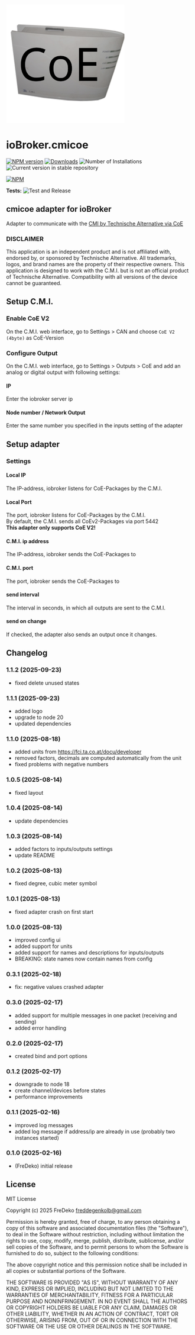 ![Logo](admin/cmicoe.png)
# ioBroker.cmicoe

[![NPM version](https://img.shields.io/npm/v/iobroker.cmicoe.svg)](https://www.npmjs.com/package/iobroker.cmicoe)
[![Downloads](https://img.shields.io/npm/dm/iobroker.cmicoe.svg)](https://www.npmjs.com/package/iobroker.cmicoe)
![Number of Installations](https://iobroker.live/badges/cmicoe-installed.svg)
![Current version in stable repository](https://iobroker.live/badges/cmicoe-stable.svg)

[![NPM](https://nodei.co/npm/iobroker.cmicoe.png?downloads=true)](https://nodei.co/npm/iobroker.cmicoe/)

**Tests:** ![Test and Release](https://github.com/FreDeko06/ioBroker.cmicoe/workflows/Test%20and%20Release/badge.svg)

## cmicoe adapter for ioBroker

Adapter to communicate with the [CMI by Technische Alternative via CoE](https://www.ta.co.at/x2-bedienung-schnittstellen/cmi)

### DISCLAIMER

This application is an independent product and is not affiliated with, endorsed by, or sponsored by Technische Alternative. All trademarks, logos, and brand names are the property of their respective owners.
This application is designed to work with the C.M.I. but is not an official product of Technische Alternative. Compatibility with all versions of the device cannot be guaranteed.

## Setup C.M.I.
### Enable CoE V2
On the C.M.I. web interface, go to Settings > CAN and choose `CoE V2 (4byte)` as CoE-Version

### Configure Output
On the C.M.I. web interface, go to Settings > Outputs > CoE and add an analog or digital output with following settings:

#### IP
Enter the iobroker server ip

#### Node number / Network Output
Enter the same number you specified in the inputs setting of the adapter

## Setup adapter

### Settings
#### Local IP
The IP-address, iobroker listens for CoE-Packages by the C.M.I.

#### Local Port
The port, iobroker listens for CoE-Packages by the C.M.I.  
By default, the C.M.I. sends all CoEv2-Packages via port 5442  
**This adapter only supports CoE V2!**

#### C.M.I. ip address
The IP-address, iobroker sends the CoE-Packages to

#### C.M.I. port
The port, iobroker sends the CoE-Packages to

#### send interval
The interval in seconds, in which all outputs are sent to the C.M.I.

#### send on change
If checked, the adapter also sends an output once it changes. 


## Changelog
### 1.1.2 (2025-09-23)
* fixed delete unused states

### 1.1.1 (2025-09-23)
* added logo
* upgrade to node 20
* updated dependencies

### 1.1.0 (2025-08-18)
* added units from https://fci.ta.co.at/docu/developer
* removed factors, decimals are computed automatically from the unit
* fixed problems with negative numbers

### 1.0.5 (2025-08-14)
* fixed layout

### 1.0.4 (2025-08-14)
* update dependencies

### 1.0.3 (2025-08-14)
* added factors to inputs/outputs settings
* update README

### 1.0.2 (2025-08-13)
* fixed degree, cubic meter symbol

### 1.0.1 (2025-08-13)
* fixed adapter crash on first start

### 1.0.0 (2025-08-13)
* improved config ui
* added support for units
* added support for names and descriptions for inputs/outputs
* BREAKING: state names now contain names from config

### 0.3.1 (2025-02-18)
* fix: negative values crashed adapter

### 0.3.0 (2025-02-17)
* added support for multiple messages in one packet (receiving and sending)
* added error handling

### 0.2.0 (2025-02-17)
* created bind and port options

### 0.1.2 (2025-02-17)
* downgrade to node 18
* create channel/devices before states
* performance improvements

### 0.1.1 (2025-02-16)
* improved log messages
* added log message if address/ip are already in use (probably two instances started)

### 0.1.0 (2025-02-16)
* (FreDeko) initial release

## License
MIT License

Copyright (c) 2025 FreDeko <freddegenkolb@gmail.com>

Permission is hereby granted, free of charge, to any person obtaining a copy
of this software and associated documentation files (the "Software"), to deal
in the Software without restriction, including without limitation the rights
to use, copy, modify, merge, publish, distribute, sublicense, and/or sell
copies of the Software, and to permit persons to whom the Software is
furnished to do so, subject to the following conditions:

The above copyright notice and this permission notice shall be included in all
copies or substantial portions of the Software.

THE SOFTWARE IS PROVIDED "AS IS", WITHOUT WARRANTY OF ANY KIND, EXPRESS OR
IMPLIED, INCLUDING BUT NOT LIMITED TO THE WARRANTIES OF MERCHANTABILITY,
FITNESS FOR A PARTICULAR PURPOSE AND NONINFRINGEMENT. IN NO EVENT SHALL THE
AUTHORS OR COPYRIGHT HOLDERS BE LIABLE FOR ANY CLAIM, DAMAGES OR OTHER
LIABILITY, WHETHER IN AN ACTION OF CONTRACT, TORT OR OTHERWISE, ARISING FROM,
OUT OF OR IN CONNECTION WITH THE SOFTWARE OR THE USE OR OTHER DEALINGS IN THE
SOFTWARE.
